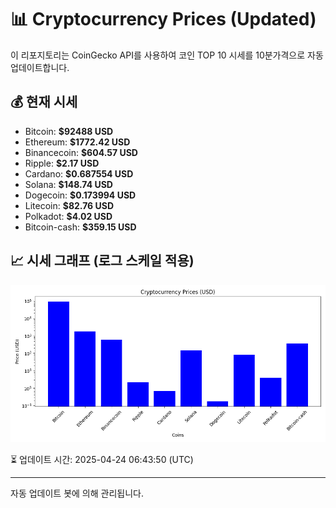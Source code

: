 
# 📊 Cryptocurrency Prices (Updated)

이 리포지토리는 CoinGecko API를 사용하여 코인 TOP 10 시세를 10분가격으로 자동 업데이트합니다.

## 💰 현재 시세
- Bitcoin: **$92488 USD**
- Ethereum: **$1772.42 USD**
- Binancecoin: **$604.57 USD**
- Ripple: **$2.17 USD**
- Cardano: **$0.687554 USD**
- Solana: **$148.74 USD**
- Dogecoin: **$0.173994 USD**
- Litecoin: **$82.76 USD**
- Polkadot: **$4.02 USD**
- Bitcoin-cash: **$359.15 USD**

## 📈 시세 그래프 (로그 스케일 적용)
![Crypto Prices](crypto_prices.png)

⏳ 업데이트 시간: 2025-04-24 06:43:50 (UTC)

---
자동 업데이트 봇에 의해 관리됩니다.
